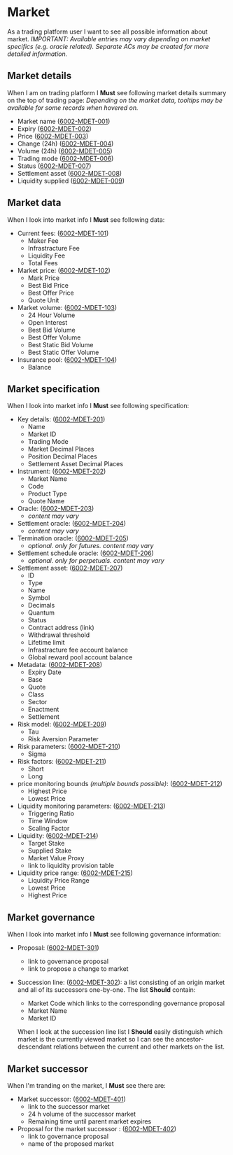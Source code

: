 # Market

As a trading platform user I want to see all possible information about market.
<i>IMPORTANT: Available entries may vary depending on market specifics (e.g. oracle related). Separate ACs may be created for more detailed information.</i>

## Market details

When I am on trading platform I **Must** see following market details summary on the top of trading page:
<i> Depending on the market data, tooltips may be available for some records when hovered on.</i>

- Market name (<a name="6002-MDET-001" href="#6002-MDET-001">6002-MDET-001</a>)
- Expiry (<a name="6002-MDET-002" href="#6002-MDET-002">6002-MDET-002</a>)
- Price (<a name="6002-MDET-003" href="#6002-MDET-003">6002-MDET-003</a>)
- Change (24h) (<a name="6002-MDET-004" href="#6002-MDET-004">6002-MDET-004</a>)
- Volume (24h) (<a name="6002-MDET-005" href="#6002-MDET-005">6002-MDET-005</a>)
- Trading mode (<a name="6002-MDET-006" href="#6002-MDET-006">6002-MDET-006</a>)
- Status (<a name="6002-MDET-007" href="#6002-MDET-007">6002-MDET-007</a>)
- Settlement asset (<a name="6002-MDET-008" href="#6002-MDET-008">6002-MDET-008</a>)
- Liquidity supplied (<a name="6002-MDET-009" href="#6002-MDET-009">6002-MDET-009</a>)

## Market data

When I look into market info I **Must** see following data:

- Current fees: (<a name="6002-MDET-101" href="#6002-MDET-101">6002-MDET-101</a>)
  - Maker Fee
  - Infrastracture Fee
  - Liquidity Fee
  - Total Fees
- Market price: (<a name="6002-MDET-102" href="#6002-MDET-102">6002-MDET-102</a>)
  - Mark Price
  - Best Bid Price
  - Best Offer Price
  - Quote Unit
- Market volume: (<a name="6002-MDET-103" href="#6002-MDET-103">6002-MDET-103</a>)
  - 24 Hour Volume
  - Open Interest
  - Best Bid Volume
  - Best Offer Volume
  - Best Static Bid Volume
  - Best Static Offer Volume
- Insurance pool: (<a name="6002-MDET-104" href="#6002-MDET-104">6002-MDET-104</a>)
  - Balance

## Market specification

When I look into market info I **Must** see following specification:

- Key details: (<a name="6002-MDET-201" href="#6002-MDET-201">6002-MDET-201</a>)
  - Name
  - Market ID
  - Trading Mode
  - Market Decimal Places
  - Position Decimal Places
  - Settlement Asset Decimal Places
- Instrument: (<a name="6002-MDET-202" href="#6002-MDET-202">6002-MDET-202</a>)
  - Market Name
  - Code
  - Product Type
  - Quote Name
- Oracle: (<a name="6002-MDET-203" href="#6002-MDET-203">6002-MDET-203</a>)
  - <i>content may vary</i>
- Settlement oracle: (<a name="6002-MDET-204" href="#6002-MDET-204">6002-MDET-204</a>)
  - <i>content may vary</i>
- Termination oracle: (<a name="6002-MDET-205" href="#6002-MDET-205">6002-MDET-205</a>)
  - <i>optional. only for futures. content may vary</i>
- Settlement schedule oracle: (<a name="6002-MDET-206" href="#6002-MDET-206">6002-MDET-206</a>)
  - <i>optional. only for perpetuals. content may vary</i>
- Settlement asset: (<a name="6002-MDET-207" href="#6002-MDET-207">6002-MDET-207</a>)
  - ID
  - Type
  - Name
  - Symbol
  - Decimals
  - Quantum
  - Status
  - Contract address (link)
  - Withdrawal threshold
  - Lifetime limit
  - Infrastracture fee account balance
  - Global reward pool account balance
- Metadata: (<a name="6002-MDET-208" href="#6002-MDET-208">6002-MDET-208</a>)
  - Expiry Date
  - Base
  - Quote
  - Class
  - Sector
  - Enactment
  - Settlement
- Risk model: (<a name="6002-MDET-209" href="#6002-MDET-209">6002-MDET-209</a>)
  - Tau
  - Risk Aversion Parameter
- Risk parameters: (<a name="6002-MDET-210" href="#6002-MDET-210">6002-MDET-210</a>)
  - Sigma
- Risk factors: (<a name="6002-MDET-211" href="#6002-MDET-211">6002-MDET-211</a>)
  - Short
  - Long
- price monitoring bounds <i>(multiple bounds possible)</i>: (<a name="6002-MDET-212" href="#6002-MDET-212">6002-MDET-212</a>)
  - Highest Price
  - Lowest Price
- Liquidity monitoring parameters: (<a name="6002-MDET-213" href="#6002-MDET-213">6002-MDET-213</a>)
  - Triggering Ratio
  - Time Window
  - Scaling Factor
- Liquidity: (<a name="6002-MDET-214" href="#6002-MDET-214">6002-MDET-214</a>)
  - Target Stake
  - Supplied Stake
  - Market Value Proxy
  - link to liquidity provision table
- Liquidity price range: (<a name="6002-MDET-215" href="#6002-MDET-215">6002-MDET-215</a>)
  - Liquidity Price Range
  - Lowest Price
  - Highest Price

## Market governance

When I look into market info I **Must** see following governance information:

- Proposal: (<a name="6002-MDET-301" href="#6002-MDET-301">6002-MDET-301</a>)
  - link to governance proposal
  - link to propose a change to market
- Succession line: (<a name="6002-MDET-302" href="#6002-MDET-302">6002-MDET-302</a>):
  a list consisting of an origin market and all of its successors one-by-one.
  The list **Should** contain:

  - Market Code which links to the corresponding governance proposal
  - Market Name
  - Market ID

  When I look at the succession line list I **Should** easily distinguish which market is the currently viewed market so I can see the ancestor-descendant relations between the current and other markets on the list.

## Market successor

When I'm tranding on the market, I **Must** see there are:

- Market successor: (<a name="6002-MDET-401" href="#6002-MDET-401">6002-MDET-401</a>)
  - link to the successor market
  - 24 h volume of the successor market
  - Remaining time until parent market expires
- Proposal for the market successor : (<a name="6002-MDET-402" href="#6002-MDET-402">6002-MDET-402</a>)
  - link to governance proposal
  - name of the proposed market
